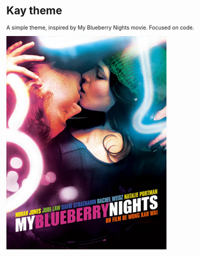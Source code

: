 # Kay theme

A simple theme, inspired by My Blueberry Nights movie.
Focused on code.

![My Blueberry Nights](my_blueberry_nights.png)
